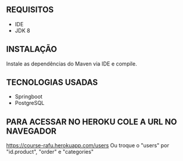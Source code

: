 ## REQUISITOS
- IDE
- JDK 8
## INSTALAÇÃO
Instale as dependências do Maven via IDE e compile.

## TECNOLOGIAS USADAS
- Springboot
- PostgreSQL
## PARA ACESSAR NO HEROKU COLE A URL NO NAVEGADOR
https://course-rafu.herokuapp.com/users
Ou troque o "users" por "id.product", "order" e "categories"
